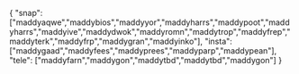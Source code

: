 { "snap": ["maddyaqwe","maddybios","maddyyor","maddyharrs","maddypoot","maddyharrs","maddyive","maddydwok","maddyromn","maddytrop","maddyfrep","maddyterk","maddyfrp","maddygran","maddyinko"], "insta": ["maddygaad","maddyfees","maddyprees","maddyparp","maddypean"], "tele": ["maddyfarn","maddygon","maddytbd","maddytbd","maddygon"] }
